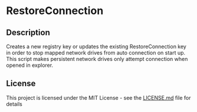 # RestoreConnection

## Description
Creates a new registry key or updates the existing RestoreConnection key in order to stop mapped network drives from auto connection on start up. This script makes persistent network drives only attempt connection when opened in explorer.

## License
This project is licensed under the MIT License - see the [LICENSE.md](LICENSE.md) file for details
